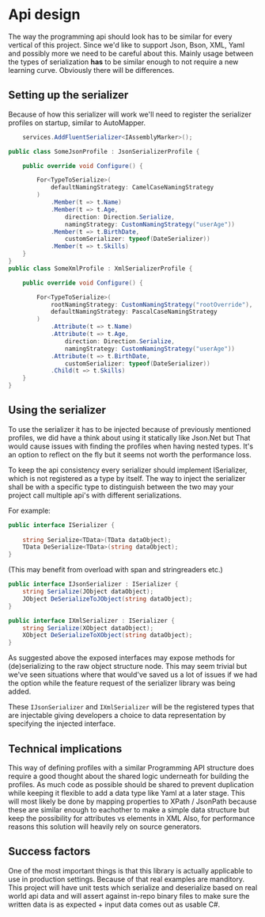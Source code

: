 # Api design

The way the programming api should look has to be similar for every vertical of this project.
Since we'd like to support Json, Bson, XML, Yaml and possibly more we need to be careful about this.
Mainly usage between the types of serialization **has** to be similar enough to not require a new learning curve.
Obviously there will be differences.

## Setting up the serializer

Because of how this serializer will work we'll need to register the serializer profiles on startup, similar to AutoMapper.
```cs
    services.AddFluentSerializer<IAssemblyMarker>();
```
```cs
public class SomeJsonProfile : JsonSerializerProfile {

    public override void Configure() {

        For<TypeToSerialize>(
            defaultNamingStrategy: CamelCaseNamingStrategy
        )
            .Member(t => t.Name)
            .Member(t => t.Age,
                direction: Direction.Serialize,
                namingStrategy: CustomNamingStrategy("userAge"))
            .Member(t => t.BirthDate, 
                customSerializer: typeof(DateSerializer))
            .Member(t => t.Skills)
    }
}
public class SomeXmlProfile : XmlSerializerProfile {

    public override void Configure() {

        For<TypeToSerialize>(
            rootNamingStrategy: CustomNamingStrategy("rootOverride"),
            defaultNamingStrategy: PascalCaseNamingStrategy
        )
            .Attribute(t => t.Name)
            .Attribute(t => t.Age, 
                direction: Direction.Serialize,
                namingStrategy: CustomNamingStrategy("userAge"))
            .Attribute(t => t.BirthDate, 
                customSerializer: typeof(DateSerializer))
            .Child(t => t.Skills)
    }
}
```

## Using the serializer

To use the serializer it has to be injected because of previously mentioned profiles, we did have a think about using it statically like Json.Net but That would cause issues with finding the profiles when having nested types.
It's an option to reflect on the fly but it seems not worth the performance loss.

To keep the api consistency every serializer should implement ISerializer, which is not registered as a type by itself.
The way to inject the serializer shall be with a specific type to distinguish between the two may your project call multiple api's with different serializations.

For example:
```cs
public interface ISerializer {
    
    string Serialize<TData>(TData dataObject);
    TData DeSerialize<TData>(string dataObject);
}
```
(This may benefit from overload with span and stringreaders etc.)
```cs
public interface IJsonSerializer : ISerializer {
    string Serialize(JObject dataObject);
    JObject DeSerializeToJObject(string dataObject);
}
```
```cs
public interface IXmlSerializer : ISerializer {
    string Serialize(XObject dataObject);
    XObject DeSerializeToXObject(string dataObject);
}
```
As suggested above the exposed interfaces may expose methods for (de)serializing to the raw object structure node.
This may seem trivial but we've seen situations where that would've saved us a lot of issues if we had the option while the feature request of the serializer library was being added.

These `IJsonSerializer` and `IXmlSerializer` will be the registered types that are injectable giving developers a choice to data representation by specifying the injected interface.

## Technical implications

This way of defining profiles with a similar Programming API structure does require a good thought about the shared logic underneath for building the profiles.
As much code as possible should be shared to prevent duplication while keeping it flexible to add a data type like Yaml at a later stage.
This will most likely be done by mapping properties to XPath / JsonPath because these are similar enough to eachother to make a simple data structure but keep the possibility for attributes vs elements in XML
Also, for performance reasons this solution will heavily rely on source generators.

## Success factors

One of the most important things is that this library is actually applicable to use in production settings.
Because of that real examples are manditory.
This project will have unit tests which serialize and deserialize based on real world api data and will assert against in-repo binary files to make sure the written data is as expected + input data comes out as usable C#.